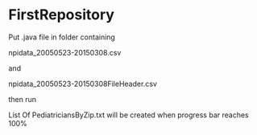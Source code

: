 # FirstRepository
Put .java file in folder containing

npidata_20050523-20150308.csv

and

npidata_20050523-20150308FileHeader.csv

then run

List Of PediatriciansByZip.txt will be created when progress bar reaches 100% 

